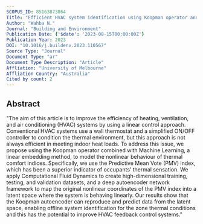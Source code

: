 ```yaml
---
SCOPUS_ID: 85163873864
Title: "Efficient HVAC system identification using Koopman operator and machine learning for thermal comfort optimisation"
Author: "Wahba N."
Journal: "Building and Environment"
Publication Date: {'$date': '2023-08-15T00:00:00Z'}
Publication Year: 2023
DOI: "10.1016/j.buildenv.2023.110567"
Source Type: "Journal"
Document Type: "ar"
Document Type Description: "Article"
Affliation: "University of Melbourne"
Affliation Country: "Australia"
Cited by count: 2
---
```


## Abstract
"The aim of this article is to improve the efficiency of heating, ventilation, and air conditioning (HVAC) systems by using a linear control approach. Conventional HVAC systems use a wall thermostat and a simplified ON/OFF controller to condition the thermal environment, but this approach is not always efficient in meeting indoor heat loads. To address this issue, we propose using the Koopman operator combined with Machine Learning, a linear embedding method, to model the nonlinear behaviour of thermal comfort indices. Specifically, we use the Predictive Mean Vote (PMV) index, which has been a superior indicator of occupants’ thermal sensation. We apply Computational Fluid Dynamics to create high-dimensional training, testing, and validation datasets, and a deep autoencoder network framework to map the original nonlinear coordinates of the PMV index into a latent space where the system is behaving linearly. Our results show that the Koopman autoencoder can reproduce and predict data from the latent space, enabling offline system identification for the zone thermal conditions and this has the potential to improve HVAC feedback control systems."
